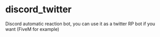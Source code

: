 # discord_twitter
Discord automatic reaction bot, you can use it as a twitter RP bot if you want (FiveM for example)
